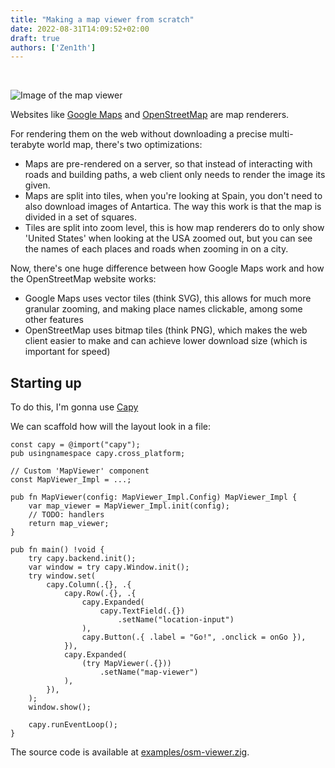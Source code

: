 ```yaml
---
title: "Making a map viewer from scratch"
date: 2022-08-31T14:09:52+02:00
draft: true
authors: ['Zen1th']
---
```


<br>

![Image of the map viewer](/img/osm-viewer-gtk.png)

Websites like [Google Maps](https://www.google.com/maps) and [OpenStreetMap](https://openstreetmap.org) are map renderers.

For rendering them on the web without downloading a precise multi-terabyte world map, there's two optimizations:
- Maps are pre-rendered on a server, so that instead of interacting with roads and building paths, a web client only needs to render the image its given.
- Maps are split into tiles, when you're looking at Spain, you don't need to also download images of Antartica. The way this work is that the map is divided in a set of squares.
- Tiles are split into zoom level, this is how map renderers do to only show 'United States' when looking at the USA zoomed out, but you can see the names of each places and roads  when zooming in on a city.

Now, there's one huge difference between how Google Maps work and how the OpenStreetMap website works:
- Google Maps uses vector tiles (think SVG), this allows for much more granular zooming, and making place names clickable, among some other features
- OpenStreetMap uses bitmap tiles (think PNG), which makes the web client easier to make and can achieve lower download size (which is important for speed)

## Starting up
To do this, I'm gonna use [Capy](https://capy-ui.org/)

We can scaffold how will the layout look in a file:
```zig
const capy = @import("capy");
pub usingnamespace capy.cross_platform;

// Custom 'MapViewer' component
const MapViewer_Impl = ...;

pub fn MapViewer(config: MapViewer_Impl.Config) MapViewer_Impl {
    var map_viewer = MapViewer_Impl.init(config);
	// TODO: handlers
	return map_viewer;
}

pub fn main() !void {
    try capy.backend.init();
    var window = try capy.Window.init();
    try window.set(
        capy.Column(.{}, .{
            capy.Row(.{}, .{
                capy.Expanded(
                    capy.TextField(.{})
                        .setName("location-input")
                ),
                capy.Button(.{ .label = "Go!", .onclick = onGo }),
            }),
            capy.Expanded(
                (try MapViewer(.{}))
                    .setName("map-viewer")
            ),
        }),
    );
    window.show();
	
    capy.runEventLoop();
}
```


The source code is available at [examples/osm-viewer.zig](https://github.com/capy-ui/capy/blob/master/examples/osm-viewer.zig).
